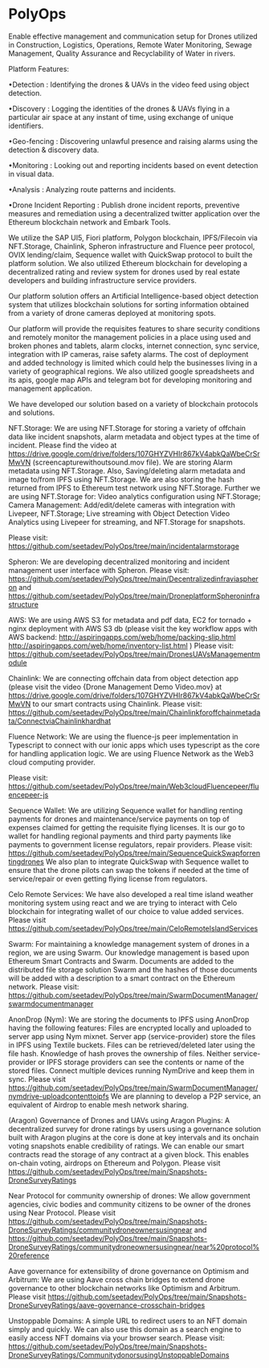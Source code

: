 # PolyOps
Enable effective management and communication setup for Drones utilized in Construction, Logistics, Operations, Remote Water Monitoring, Sewage Management, Quality Assurance and Recyclability of Water in rivers.


Platform Features:

•Detection : Identifying the drones & UAVs in the video feed using object detection.

•Discovery : Logging the identities of the drones & UAVs flying in a particular air space at any instant of time, using exchange of unique identifiers.

•Geo-fencing : Discovering unlawful presence and raising alarms using the detection & discovery data.

•Monitoring : Looking out and reporting incidents based on event detection in visual data.

•Analysis : Analyzing route patterns and incidents.

•Drone Incident Reporting : Publish drone incident reports, preventive measures and remediation using a decentralized twitter application over the Ethereum blockchain network and Embark Tools.

We utilize the SAP UI5, Fiori platform, Polygon blockchain, IPFS/Filecoin via NFT.Storage, Chainlink, Spheron infrastructure and Fluence peer protocol, OVIX lending/claim, Sequence wallet with QuickSwap protocol to built the platform solution. We also utilized Ethereum blockchain for developing a decentralized rating and review system for drones used by real estate developers and building infrastructure service providers.

Our platform solution offers an Artificial Intelligence-based object detection system that utilizes blockchain solutions for sorting information obtained from a variety of drone cameras deployed at monitoring spots.

Our platform will provide the requisites features to share security conditions and remotely monitor the management policies in a place using used and broken phones and tablets, alarm clocks, internet connection, sync service, integration with IP cameras, raise safety alarms. The cost of deployment and added technology is limited which could help the businesses living in a variety of geographical regions. We also utilized google spreadsheets and its apis, google map APIs and telegram bot for developing monitoring and management application.

We have developed our solution based on a variety of blockchain protocols and solutions.

NFT.Storage: We are using NFT.Storage for storing a variety of offchain data like incident snapshots, alarm metadata and object types at the time of incident. Please find the video at https://drive.google.com/drive/folders/107GHYZVHIr867kV4abkQaWbeCrSrMwVN (screencapturewithoutsound.mov file). We are storing Alarm metadata using NFT.Storage. Also, Saving/deleting alarm metadata and image to/from IPFS using NFT.Storage. We are also storing the hash returned from IPFS to Ethereum test network using NFT.Storage. Further we are using NFT.Storage for: Video analytics configuration using NFT.Storage; Camera Management: Add/edit/delete cameras with integration with Livepeer, NFT.Storage; Live streaming with Object Detection Video Analytics using Livepeer for streaming, and NFT.Storage for snapshots.

Please visit: https://github.com/seetadev/PolyOps/tree/main/incidentalarmstorage


Spheron: We are developing decentralized monitoring and incident management user interface with Spheron. 
Please visit: https://github.com/seetadev/PolyOps/tree/main/Decentralizedinfraviaspheron and https://github.com/seetadev/PolyOps/tree/main/DroneplatformSpheroninfrastructure


AWS: We are using AWS S3 for metadata and pdf data, EC2 for tornado + nginx deployment with AWS S3 db (please visit the key workflow apps with AWS backend: 
http://aspiringapps.com/web/home/packing-slip.html
http://aspiringapps.com/web/home/inventory-list.html
) Please visit: https://github.com/seetadev/PolyOps/tree/main/DronesUAVsManagementmodule

Chainlink: We are connecting offchain data from object detection app (please visit the video {Drone Management Demo Video.mov} at https://drive.google.com/drive/folders/107GHYZVHIr867kV4abkQaWbeCrSrMwVN to our smart contracts using Chainlink. Please visit: https://github.com/seetadev/PolyOps/tree/main/Chainlinkforoffchainmetadata/ConnectviaChainlinkhardhat

Fluence Network: We are using the fluence-js peer implementation in Typescript to connect with our ionic apps which uses typescript as the core for handling application logic. We are using Fluence Network as the Web3 cloud computing provider.

Please visit: https://github.com/seetadev/PolyOps/tree/main/Web3cloudFluencepeer/fluencepeer-js


Sequence Wallet: We are utilizing Sequence wallet for handling renting payments for drones and maintenance/service payments on top of expenses claimed for getting the requisite flying licenses. It is our go to wallet for handling regional payments and third party payments like payments to government license regulators, repair providers. Please visit: https://github.com/seetadev/PolyOps/tree/main/SequenceQuickSwapforrentingdrones We also plan to integrate QuickSwap with Sequence wallet to ensure that the drone pilots can swap the tokens if needed at the time of service/repair or even getting flying license from regulators.

Celo Remote Services: We have also developed a real time island weather monitoring system using react and we are trying to interact with Celo blockchain for integrating wallet of our choice to value added services. Please visit https://github.com/seetadev/PolyOps/tree/main/CeloRemoteIslandServices

Swarm: For maintaining a knowledge management system of drones in a region, we are using Swarm. Our knowledge management is based upon Ethereum Smart Contracts and Swarm. Documents are added to the distributed file storage solution Swarm and the hashes of those documents will be added with a description to a smart contract on the Ethereum network. Please visit: https://github.com/seetadev/PolyOps/tree/main/SwarmDocumentManager/swarmdocumentmanager

AnonDrop (Nym): We are storing the documents to IPFS using AnonDrop having the following features:
Files are encrypted locally and uploaded to server app using Nym mixnet.
Server app (service-provider) store the files in IPFS using Textile buckets.
Files can be retrieved/deleted later using the file hash. Knowledge of hash proves the ownership of files.
Neither service-provider or IPFS storage providers can see the contents or name of the stored files.
Connect multiple devices running NymDrive and keep them in sync.
Please visit https://github.com/seetadev/PolyOps/tree/main/SwarmDocumentManager/nymdrive-uploadcontenttoipfs
We are planning to develop a P2P service, an equivalent of Airdrop to enable mesh network sharing.

(Aragon) Governance of Drones and UAVs using Aragon Plugins: A decentralized survey for drone ratings by users using a governance solution built with Aragon plugins at the core is done at key intervals and its onchain voting snapshots enable credibility of ratings. We can enable our smart contracts read the storage of any contract at a given block. This enables on-chain voting, airdrops on Ethereum and Polygon. Please visit https://github.com/seetadev/PolyOps/tree/main/Snapshots-DroneSurveyRatings

Near Protocol for community ownership of drones: We allow government agencies, civic bodies and community citizens to be owner of the drones using Near Protocol. Please visit https://github.com/seetadev/PolyOps/tree/main/Snapshots-DroneSurveyRatings/communitydroneownersusingnear
and  https://github.com/seetadev/PolyOps/tree/main/Snapshots-DroneSurveyRatings/communitydroneownersusingnear/near%20protocol%20reference

Aave governance for extensibility of drone governance on Optimism and Arbitrum: We are using Aave cross chain bridges to extend drone governance to other blockchain networks like Optimism and Arbitrum. Please visit https://github.com/seetadev/PolyOps/tree/main/Snapshots-DroneSurveyRatings/aave-governance-crosschain-bridges

Unstoppable Domains: A simple URL to redirect users to an NFT domain simply and quickly. We can also use this domain as a search engine to easily access NFT domains via your browser search. Please visit: https://github.com/seetadev/PolyOps/tree/main/Snapshots-DroneSurveyRatings/CommunitydonorsusingUnstoppableDomains
